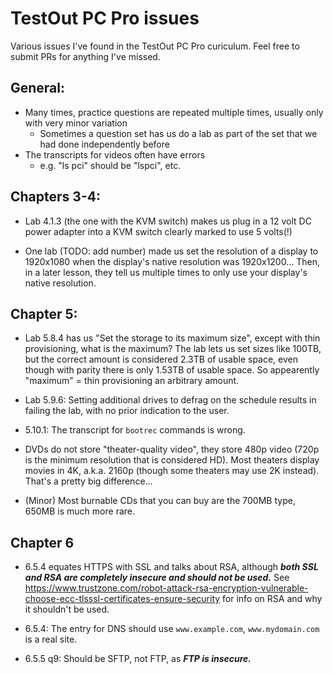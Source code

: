 # TestOut PC Pro issues

Various issues I've found in the TestOut PC Pro curiculum.  Feel free to submit PRs for anything I've missed.

## General:

- Many times, practice questions are repeated multiple times, usually only with very minor variation
  - Sometimes a question set has us do a lab as part of the set that we had done independently before
- The transcripts for videos often have errors
  - e.g. "ls pci" should be "lspci", etc.

## Chapters 3-4:

- Lab 4.1.3 (the one with the KVM switch) makes us plug in a 12 volt DC power adapter into a KVM switch clearly marked to use 5 volts(!)

- One lab (TODO: add number) made us set the resolution of a display to 1920x1080 when the display's native resolution was 1920x1200... Then, in a later lesson, they tell us multiple times to only use your display's native resolution.

## Chapter 5:

- Lab 5.8.4 has us "Set the storage to its maximum size", except with thin provisioning, what is the maximum?  The lab lets us set sizes like 100TB, but the correct amount is considered 2.3TB of usable space, even though with parity there is only 1.53TB of usable space.  So appearently "maximum" = thin provisioning an arbitrary amount.

- Lab 5.9.6: Setting additional drives to defrag on the schedule results in failing the lab, with no prior indication to the user.

- 5.10.1: The transcript for `bootrec` commands is wrong.

- DVDs do not store "theater-quality video", they store 480p video (720p is the minimum resolution that is considered HD).  Most theaters display movies in 4K, a.k.a. 2160p (though some theaters may use 2K instead).  That's a pretty big difference...

- (Minor) Most burnable CDs that you can buy are the 700MB type, 650MB is much more rare.

## Chapter 6

- 6.5.4 equates HTTPS with SSL and talks about RSA, although __*both SSL and RSA are completely insecure and should not be used.*__ See https://www.trustzone.com/robot-attack-rsa-encryption-vulnerable-choose-ecc-tlsssl-certificates-ensure-security for info on RSA and why it shouldn't be used.

- 6.5.4: The entry for DNS should use `www.example.com`, `www.mydomain.com` is a real site.

- 6.5.5 q9: Should be SFTP, not FTP, as __*FTP is insecure.*__
